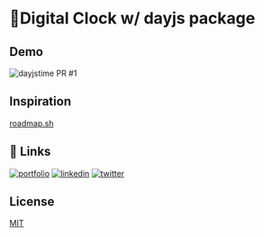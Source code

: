 # 🚀Digital Clock w/ dayjs package


## Demo

![dayjstime PR #1](https://github.com/gurkiratz/dayjs-app/assets/94279121/2d953277-84c7-4152-805a-0cb1d04357c2)


## Inspiration

[roadmap.sh](https://roadmap.sh/full-stack)


## 🔗 Links
[![portfolio](https://img.shields.io/badge/my_portfolio-000?style=for-the-badge&logo=ko-fi&logoColor=white)](https://github.com/gurkiratz)
[![linkedin](https://img.shields.io/badge/linkedin-0A66C2?style=for-the-badge&logo=linkedin&logoColor=white)](https://www.linkedin.com/in/gurkiratz)
[![twitter](https://img.shields.io/badge/twitter-1DA1F2?style=for-the-badge&logo=twitter&logoColor=white)](https://twitter.com/theGurSingh)


## License

[MIT](https://choosealicense.com/licenses/mit/)
